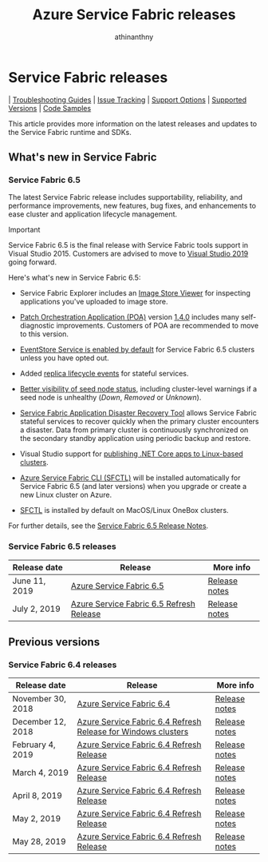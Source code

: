 ﻿---
title: Azure Service Fabric releases
description: Release notes for the latest features and improvements in Service Fabric.
author: athinanthny
manager: chackdan
ms.author: atsenthi
ms.date: 6/10/2019
ms.topic: conceptual
ms.service: service-fabric
hide_comments: true
hideEdit: true
---

# Service Fabric releases

| <a href="https://github.com/Azure/Service-Fabric-Troubleshooting-Guides" target="blank">Troubleshooting Guides</a> 
| <a href="https://github.com/Azure/service-fabric-issues" target="blank">Issue Tracking</a> 
| <a href="https://docs.microsoft.com/azure/service-fabric/service-fabric-support" target="blank">Support Options</a> 
| <a href="https://docs.microsoft.com/azure/service-fabric/service-fabric-versions" target="blank">Supported Versions</a> 
| <a href="https://azure.microsoft.com/resources/samples/?service=service-fabric&sort=0" target="blank">Code Samples</a>

This article provides more information on the latest releases and updates to the Service Fabric runtime and SDKs.

## What's new in Service Fabric

### Service Fabric 6.5

The latest Service Fabric release includes supportability, reliability, and performance improvements, new features, bug fixes, and enhancements to ease cluster and application lifecycle management.

> [!IMPORTANT]
> Service Fabric 6.5 is the final release with Service Fabric tools support in Visual Studio 2015. Customers are advised to move to [Visual Studio 2019](https://visualstudio.microsoft.com/vs/) going forward.

Here's what's new in Service Fabric 6.5:

- Service Fabric Explorer includes an [Image Store Viewer](service-fabric-visualizing-your-cluster.md#image-store-viewer) for inspecting applications you've uploaded to image store.

- [Patch Orchestration Application (POA)](service-fabric-patch-orchestration-application.md) version [1.4.0](https://github.com/microsoft/Service-Fabric-POA/releases/tag/v1.4.0) includes many self-diagnostic improvements. Customers of POA are recommended to move to this version.

- [EventStore Service is enabled by default](service-fabric-visualizing-your-cluster.md#event-store) for Service Fabric 6.5 clusters unless you have opted out.

- Added [replica lifecycle events](service-fabric-diagnostics-event-generation-operational.md#replica-events) for stateful services.

- [Better visibility of seed node status](service-fabric-understand-and-troubleshoot-with-system-health-reports.md#seed-node-status), including cluster-level warnings if a seed node is unhealthy (*Down*, *Removed* or *Unknown*).

- [Service Fabric Application Disaster Recovery Tool](https://github.com/Microsoft/Service-Fabric-AppDRTool) allows Service Fabric stateful services to recover quickly when the  primary cluster encounters a disaster. Data from primary cluster is continuously synchronized on the secondary standby application using periodic backup and restore.

- Visual Studio support for [publishing .NET Core apps to Linux-based clusters](service-fabric-how-to-publish-linux-app-vs.md).

- [Azure Service Fabric CLI (SFCTL)](https://docs.microsoft.com/azure/service-fabric/service-fabric-cli) will be installed automatically for Service Fabric 6.5 (and later versions) when you upgrade or create a new Linux cluster on Azure.

- [SFCTL](https://docs.microsoft.com/azure/service-fabric/service-fabric-cli) is installed by default on MacOS/Linux OneBox clusters.

For further details, see the [Service Fabric 6.5 Release Notes](https://github.com/Azure/service-fabric/blob/master/release_notes/Service_Fabric_ReleaseNotes_65.pdf).

### Service Fabric 6.5 releases

| Release date | Release | More info |
|---|---|---|
| June 11, 2019 | [Azure Service Fabric 6.5](https://blogs.msdn.microsoft.com/azureservicefabric/2019/06/11/azure-service-fabric-6-5-release/)  | [Release notes](https://github.com/Azure/service-fabric/blob/master/release_notes/Service_Fabric_ReleaseNotes_65.pdf)|
| July 2, 2019 | [Azure Service Fabric 6.5 Refresh Release](https://blogs.msdn.microsoft.com/azureservicefabric/2019/07/04/azure-service-fabric-6-5-refresh-release/)  | [Release notes](https://github.com/Azure/service-fabric/blob/master/release_notes/Service_Fabric_ReleaseNotes_65CU1.pdf)  |

## Previous versions

### Service Fabric 6.4 releases

| Release date | Release | More info |
|---|---|---|
| November 30, 2018 | [Azure Service Fabric 6.4](https://blogs.msdn.microsoft.com/azureservicefabric/2018/11/30/azure-service-fabric-6-4-release/)  | [Release notes](https://msdnshared.blob.core.windows.net/media/2018/12/Service-Fabric-6.4-Release.pdf)|
| December 12, 2018 | [Azure Service Fabric 6.4 Refresh Release for Windows clusters](https://blogs.msdn.microsoft.com/azureservicefabric/2018/12/12/azure-service-fabric-6-4-refresh-for-windows-clusters/)  | [Release notes](https://msdnshared.blob.core.windows.net/media/2018/12/Links.pdf)  |
| February 4, 2019 | [Azure Service Fabric 6.4 Refresh Release](https://blogs.msdn.microsoft.com/azureservicefabric/2019/02/04/azure-service-fabric-6-4-refresh-release/) | [Release notes](https://msdnshared.blob.core.windows.net/media/2019/02/Service-Fabric-6.4CU3-Release-Notes.pdf) |
| March 4, 2019 | [Azure Service Fabric 6.4 Refresh Release](https://blogs.msdn.microsoft.com/azureservicefabric/2019/03/12/azure-service-fabric-6-4-refresh-release-2/) | [Release notes](https://msdnshared.blob.core.windows.net/media/2019/03/Service-Fabric-6.4CU4-Release-Notes.pdf)
| April 8, 2019 | [Azure Service Fabric 6.4 Refresh Release](https://blogs.msdn.microsoft.com/azureservicefabric/2019/04/08/azure-service-fabric-6-4-refresh-release-5/) | [Release notes](https://msdnshared.blob.core.windows.net/media/2019/04/Service-Fabric-6.4CU5-ReleaseNotes3.pdf)
| May 2, 2019 | [Azure Service Fabric 6.4 Refresh Release](https://blogs.msdn.microsoft.com/azureservicefabric/2019/05/02/azure-service-fabric-6-4-refresh-release-3/) | [Release notes](https://msdnshared.blob.core.windows.net/media/2019/05/Service-Fabric-64CU6-Release-Notes-V2.pdf)
| May 28, 2019 | [Azure Service Fabric 6.4 Refresh Release](https://blogs.msdn.microsoft.com/azureservicefabric/2019/05/28/azure-service-fabric-6-4-refresh-release-4/) | [Release notes](https://msdnshared.blob.core.windows.net/media/2019/05/Service_Fabric_64CU7_Release_Notes1.pdf)
